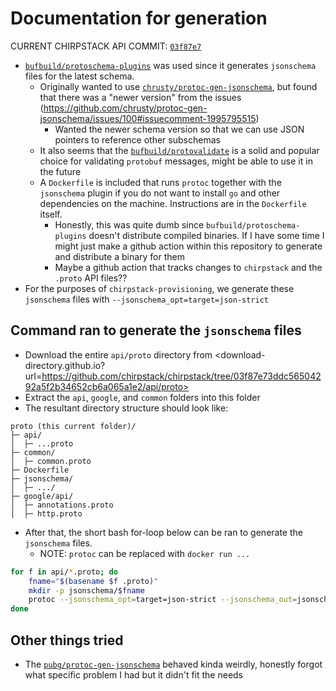 # Documentation for generation

CURRENT CHIRPSTACK API COMMIT: [`03f87e7`](https://github.com/chirpstack/chirpstack/tree/03f87e73ddc56504292a5f2b34652cb6a065a1e2/api/proto)

- [`bufbuild/protoschema-plugins`](https://github.com/bufbuild/protoschema-plugins) was used since it generates `jsonschema` files for the latest schema.
    - Originally wanted to use [`chrusty/protoc-gen-jsonschema`](https://github.com/chrusty/protoc-gen-jsonschema), but found that there was a "newer version" from the issues (https://github.com/chrusty/protoc-gen-jsonschema/issues/100#issuecomment-1995795515)
        - Wanted the newer schema version so that we can use JSON pointers to reference other subschemas
    - It also seems that the [`bufbuild/protovalidate`](https://github.com/bufbuild/protovalidate) is a solid and popular choice for validating `protobuf` messages, might be able to use it in the future
    - A `Dockerfile` is included that runs `protoc` together with the `jsonschema` plugin if you do not want to install `go` and other dependencies on the machine. Instructions are in the `Dockerfile` itself.
        - Honestly, this was quite dumb since `bufbuild/protoschema-plugins` doesn't distribute compiled binaries. If I have some time I might just make a github action within this repository to generate and distribute a binary for them
        - Maybe a github action that tracks changes to `chirpstack` and the `.proto` API files??
- For the purposes of `chirpstack-provisioning`, we generate these `jsonschema` files with `--jsonschema_opt=target=json-strict`

## Command ran to generate the `jsonschema` files

- Download the entire `api/proto` directory from <download-directory.github.io?url=https://github.com/chirpstack/chirpstack/tree/03f87e73ddc56504292a5f2b34652cb6a065a1e2/api/proto>
- Extract the `api`, `google`, and `common` folders into this folder
- The resultant directory structure should look like:

```
proto (this current folder)/
├─ api/
│  ├─ ...proto
├─ common/
│  ├─ common.proto
├─ Dockerfile
├─ jsonschema/
│  ├─ .../
├─ google/api/
│  ├─ annotations.proto
│  ├─ http.proto
```

- After that, the short bash for-loop below can be ran to generate the `jsonschema` files.
    - NOTE: `protoc` can be replaced with `docker run ...`

```sh
for f in api/*.proto; do
    fname="$(basename $f .proto)"
    mkdir -p jsonschema/$fname
    protoc --jsonschema_opt=target=json-strict --jsonschema_out=jsonschema/$fname api/$fname.proto
done
```

## Other things tried
- The [`pubg/protoc-gen-jsonschema`](https://github.com/pubg/protoc-gen-jsonschema) behaved kinda weirdly, honestly forgot what specific problem I had but it didn't fit the needs
